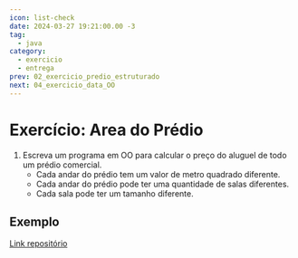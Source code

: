 ```yaml
---
icon: list-check
date: 2024-03-27 19:21:00.00 -3
tag:
  - java
category:
  - exercicio
  - entrega
prev: 02_exercicio_predio_estruturado
next: 04_exercicio_data_OO
---
```


# Exercício: Area do Prédio


1. Escreva um programa em OO para calcular o preço do aluguel de todo um prédio comercial. 
    - Cada andar do prédio tem um valor de metro quadrado diferente. 
    - Cada andar do prédio pode ter uma quantidade de salas diferentes.
    - Cada sala pode ter um tamanho diferente.

## Exemplo

[Link repositório](https://github.com/20241-ifba-saj-ads-poo/javafx-predio)
